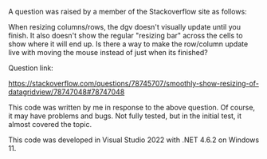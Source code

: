 A question was raised by a member of the Stackoverflow site as follows:

When resizing columns/rows, the dgv doesn't visually update until you finish. It also doesn't show the regular "resizing bar" across the cells to show where it will end up.
Is there a way to make the row/column update live with moving the mouse instead of just when its finished?

Question link:

https://stackoverflow.com/questions/78745707/smoothly-show-resizing-of-datagridview/78747048#78747048

This code was written by me in response to the above question.
Of course, it may have problems and bugs. Not fully tested, but in the initial test, it almost covered the topic.

This code was developed in Visual Studio 2022 with .NET 4.6.2 on Windows 11.
